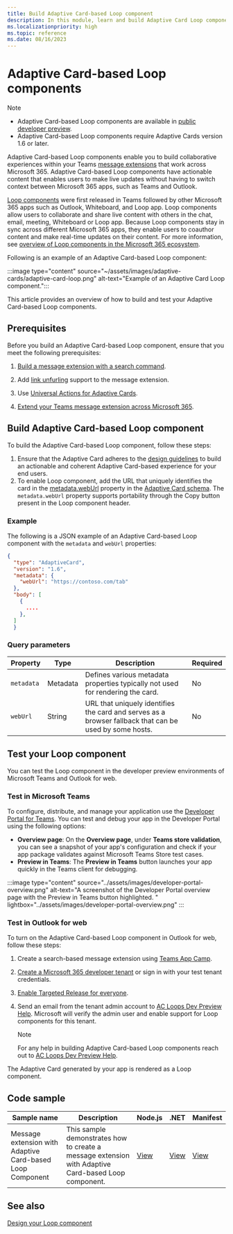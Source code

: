 ```yaml
---
title: Build Adaptive Card-based Loop component
description: In this module, learn and build Adaptive Card Loop components.
ms.localizationpriority: high
ms.topic: reference
ms.date: 08/16/2023
---
```


# Adaptive Card-based Loop components

> [!NOTE]
>
> * Adaptive Card-based Loop components are available in [public developer preview](../resources/dev-preview/developer-preview-intro.md).
> * Adaptive Card-based Loop components require Adaptive Cards version 1.6 or later.

Adaptive Card-based Loop components enable you to build collaborative experiences within your Teams [message extensions](../messaging-extensions/what-are-messaging-extensions.md) that work across Microsoft 365. Adaptive Card-based Loop components have actionable content that enables users to make live updates without having to switch context between Microsoft 365 apps, such as Teams and Outlook.

[Loop components](https://support.microsoft.com/office/first-things-to-know-about-loop-components-in-microsoft-teams-ee2a584b-5785-4dd6-8a2d-956131a29c81) were first released in Teams followed by other Microsoft 365 apps such as Outlook, Whiteboard, and Loop app. Loop components allow users to collaborate and share live content with others in the chat, email, meeting, Whiteboard or Loop app. Because Loop components stay in sync across different Microsoft 365 apps, they enable users to coauthor content and make real-time updates on their content. For more information, see [overview of Loop components in the Microsoft 365 ecosystem](/microsoft-365/loop/loop-components-teams).

Following is an example of an Adaptive Card-based Loop component:

:::image type="content" source="~/assets/images/adaptive-cards/adaptive-card-loop.png" alt-text="Example of an Adaptive Card Loop component.":::

This article provides an overview of how to build and test your Adaptive Card-based Loop components.

## Prerequisites

Before you build an Adaptive Card-based Loop component, ensure that you meet the following prerequisites:

1. [Build a message extension with a search command](../messaging-extensions/what-are-messaging-extensions.md).

1. Add [link unfurling](../messaging-extensions/how-to/link-unfurling.md) support to the message extension.

1. Use [Universal Actions for Adaptive Cards](../task-modules-and-cards/cards/Universal-actions-for-adaptive-cards/Work-with-Universal-Actions-for-Adaptive-Cards.md).

1. [Extend your Teams message extension across Microsoft 365](extend-m365-teams-message-extension.md).

## Build Adaptive Card-based Loop component

To build the Adaptive Card-based Loop component, follow these steps:

1. Ensure that the Adaptive Card adheres to the [design guidelines](design-loop-components.md) to build an actionable and coherent Adaptive Card-based experience for your end users.
1. To enable Loop component, add the URL that uniquely identifies the card in the [metadata.webUrl](https://adaptivecards.io/explorer/Metadata.html) property in the [Adaptive Card schema](https://adaptivecards.io/explorer/). The `metadata.webUrl` property supports portability through the Copy button present in the Loop component header.

### Example

The following is a JSON example of an Adaptive Card-based Loop component with the `metadata` and `webUrl` properties:

```json
{
  "type": "AdaptiveCard",
  "version": "1.6",
  "metadata": {
    "webUrl": "https://contoso.com/tab"
  },
  "body": [
    {
      ....
    },
  ]
  }
```

### Query parameters

|Property|Type|Description|Required|
|---|---|---|---|
| `metadata`| Metadata | Defines various metadata properties typically not used for rendering the card. | No |
| `webUrl` | String | URL that uniquely identifies the card and serves as a browser fallback that can be used by some hosts.| No |

## Test your Loop component

You can test the Loop component in the developer preview environments of Microsoft Teams and Outlook for web.

### Test in Microsoft Teams

To configure, distribute, and manage your application use the [Developer Portal for Teams](../concepts/build-and-test/teams-developer-portal.md). You can test and debug your app in the Developer Portal using the following options:

* **Overview page**: On the **Overview page**, under **Teams store validation**, you can see a snapshot of your app's configuration and check if your app package validates against Microsoft Teams Store test cases.
* **Preview in Teams**: The **Preview in Teams** button launches your app quickly in the Teams client for debugging.

:::image type="content" source="../assets/images/developer-portal-overview.png" alt-text="A screenshot of the Developer Portal overview page with the Preview in Teams button highlighted. " lightbox="../assets/images/developer-portal-overview.png" :::

### Test in Outlook for web

To turn on the Adaptive Card-based Loop component in Outlook for web, follow these steps:

1. Create a search-based message extension using [Teams App Camp](https://microsoft.github.io/app-camp/).
1. [Create a Microsoft 365 developer tenant](https://developer.microsoft.com/microsoft-365/dev-program) or sign in with your test tenant credentials.
1. [Enable Targeted Release for everyone](/microsoft-365/admin/manage/release-options-in-office-365?view=o365-worldwide&preserve-view=true).
1. Send an email from the tenant admin account to  [AC Loops Dev Preview Help](mailto:acloops-preview-help@microsoft.com). Microsoft will verify the admin user and enable support for Loop components for this tenant.

   > [!NOTE]
   > For any help in building Adaptive Card-based Loop components reach out to [AC Loops Dev Preview Help](mailto:acloops-preview-help@microsoft.com).

The Adaptive Card generated by your app is rendered as a Loop component.

## Code sample

|**Sample name** | **Description** | **Node.js** | **.NET** | **Manifest** |
|----------------|-----------------|--------------|--------------|--------------|
| Message extension with Adaptive Card-based Loop Component | This sample demonstrates how to create a message extension with Adaptive Card-based Loop component.|[View](https://github.com/OfficeDev/Microsoft-Teams-Samples/tree/main/samples/msgext-unfurling-ac-loop-components/nodejs)| [View](https://github.com/OfficeDev/Microsoft-Teams-Samples/tree/main/samples/msgext-unfurling-ac-loop-components/csharp) | [View](https://github.com/OfficeDev/Microsoft-Teams-Samples/blob/main/samples/msgext-unfurling-ac-loop-components/nodejs/demo-manifest/msgext-unfurling-ac-loop-components.zip) |

## See also

[Design your Loop component](design-loop-components.md)
